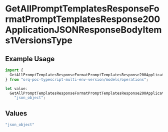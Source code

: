 # GetAllPromptTemplatesResponseFormatPromptTemplatesResponse200ApplicationJSONResponseBodyItems1VersionsType

## Example Usage

```typescript
import {
  GetAllPromptTemplatesResponseFormatPromptTemplatesResponse200ApplicationJSONResponseBodyItems1VersionsType,
} from "orq-poc-typescript-multi-env-version/models/operations";

let value:
  GetAllPromptTemplatesResponseFormatPromptTemplatesResponse200ApplicationJSONResponseBodyItems1VersionsType =
    "json_object";
```

## Values

```typescript
"json_object"
```